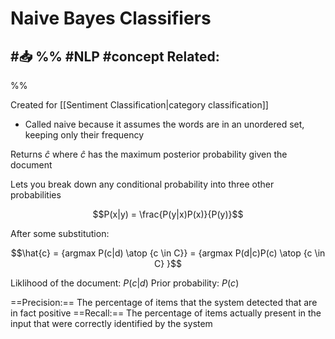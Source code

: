 # Naive Bayes Classifiers
#📥 
%%
#NLP 
#concept
**Related:**
-  

%%

Created for [[Sentiment Classification|category classification]]

- Called naive because it assumes the words are in an unordered set, keeping only their frequency

Returns $\hat{c}$ where $\hat{c}$ has the maximum posterior probability given the document 

Lets you break down any conditional probability into  three other probabilities 

$$P(x|y) = \frac{P(y|x)P(x)}{P(y)}$$

After some substitution:

$$\hat{c} = {argmax P(c|d) \atop {c \in C}} = {argmax P(d|c)P(c) \atop {c \in C} }$$

Liklihood of the document: $P(c|d)$
Prior probability: $P(c)$

==Precision:== The percentage of items that the system detected that are in fact positive 
==Recall:== The percentage of items actually present in the input that were correctly identified by the system 
